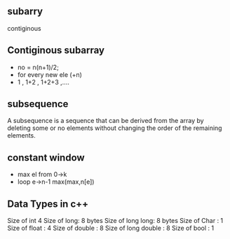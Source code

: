 ## subarry
contiginous

## Contiginous subarray 
- no =  n(n+1)/2;
- for every new ele (+n)
- 1 , 1+2 , 1+2+3 ,....

## subsequence
A subsequence is a sequence that can be derived from the array by deleting some or no elements without changing the order of the remaining elements.

##

## constant window
- max el from 0->k
- loop e->n-1 max(max,n[e])

## Data Types in c++
Size of int 4
Size of long: 8 bytes
Size of long long: 8 bytes
Size of Char : 1
Size of float : 4
Size of double : 8
Size of long double : 8
Size of bool : 1
